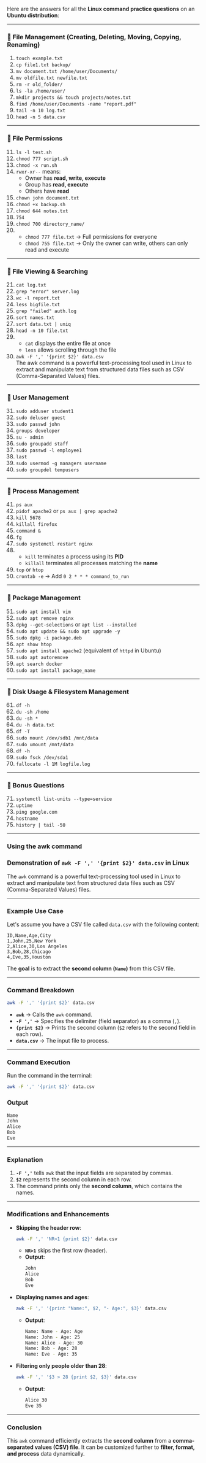 Here are the answers for all the **Linux command practice questions** on an **Ubuntu distribution**:

---

### **🔹 File Management (Creating, Deleting, Moving, Copying, Renaming)**  
1. `touch example.txt`  
2. `cp file1.txt backup/`  
3. `mv document.txt /home/user/Documents/`  
4. `mv oldfile.txt newfile.txt`  
5. `rm -r old_folder/`  
6. `ls -la /home/user/`  
7. `mkdir projects && touch projects/notes.txt`  
8. `find /home/user/Documents -name "report.pdf"`  
9. `tail -n 10 log.txt`  
10. `head -n 5 data.csv`  

---

### **🔹 File Permissions**  
11. `ls -l test.sh`  
12. `chmod 777 script.sh`  
13. `chmod -x run.sh`  
14. `rwxr-xr--` means:  
    - Owner has **read, write, execute**  
    - Group has **read, execute**  
    - Others have **read**  
15. `chown john document.txt`  
16. `chmod +x backup.sh`  
17. `chmod 644 notes.txt`  
18. `754`  
19. `chmod 700 directory_name/`  
20.  
    - `chmod 777 file.txt` → Full permissions for everyone  
    - `chmod 755 file.txt` → Only the owner can write, others can only read and execute  

---

### **🔹 File Viewing & Searching**  
21. `cat log.txt`  
22. `grep "error" server.log`  
23. `wc -l report.txt`  
24. `less bigfile.txt`  
25. `grep "failed" auth.log`  
26. `sort names.txt`  
27. `sort data.txt | uniq`  
28. `head -n 10 file.txt`  
29.  
    - `cat` displays the entire file at once  
    - `less` allows scrolling through the file  
30. `awk -F ',' '{print $2}' data.csv`  
The awk command is a powerful text-processing tool used in Linux to extract and manipulate text from structured data files such as CSV (Comma-Separated Values) files.
---

### **🔹 User Management**  
31. `sudo adduser student1`  
32. `sudo deluser guest`  
33. `sudo passwd john`  
34. `groups developer`  
35. `su - admin`  
36. `sudo groupadd staff`  
37. `sudo passwd -l employee1`  
38. `last`  
39. `sudo usermod -g managers username`  
40. `sudo groupdel tempusers`  

---

### **🔹 Process Management**  
41. `ps aux`  
42. `pidof apache2` or `ps aux | grep apache2`  
43. `kill 5678`  
44. `killall firefox`  
45. `command &`  
46. `fg`  
47. `sudo systemctl restart nginx`  
48.  
    - `kill` terminates a process using its **PID**  
    - `killall` terminates all processes matching the **name**  
49. `top` or `htop`  
50. `crontab -e` → Add `0 2 * * * command_to_run`  

---

### **🔹 Package Management**  
51. `sudo apt install vim`  
52. `sudo apt remove nginx`  
53. `dpkg --get-selections` or `apt list --installed`  
54. `sudo apt update && sudo apt upgrade -y`  
55. `sudo dpkg -i package.deb`  
56. `apt show htop`  
57. `sudo apt install apache2` (equivalent of `httpd` in Ubuntu)  
58. `sudo apt autoremove`  
59. `apt search docker`  
60. `sudo apt install package_name`  

---

### **🔹 Disk Usage & Filesystem Management**  
61. `df -h`  
62. `du -sh /home`  
63. `du -sh *`  
64. `du -h data.txt`  
65. `df -T`  
66. `sudo mount /dev/sdb1 /mnt/data`  
67. `sudo umount /mnt/data`  
68. `df -h`  
69. `sudo fsck /dev/sda1`  
70. `fallocate -l 1M logfile.log`  

---

### **🔹 Bonus Questions**  
71. `systemctl list-units --type=service`  
72. `uptime`  
73. `ping google.com`  
74. `hostname`  
75. `history | tail -50`  

---

### **Using the awk command**
### **Demonstration of `awk -F ',' '{print $2}' data.csv` in Linux**
The `awk` command is a powerful text-processing tool used in Linux to extract and manipulate text from structured data files such as CSV (Comma-Separated Values) files.

---

### **Example Use Case**
Let's assume you have a CSV file called `data.csv` with the following content:

```csv
ID,Name,Age,City
1,John,25,New York
2,Alice,30,Los Angeles
3,Bob,28,Chicago
4,Eve,35,Houston
```

The **goal** is to extract the **second column (`Name`)** from this CSV file.

---

### **Command Breakdown**
```bash
awk -F ',' '{print $2}' data.csv
```
- **`awk`** → Calls the `awk` command.
- **`-F ','`** → Specifies the delimiter (field separator) as a comma (`,`).
- **`{print $2}`** → Prints the second column (`$2` refers to the second field in each row).
- **`data.csv`** → The input file to process.

---

### **Command Execution**
Run the command in the terminal:
```bash
awk -F ',' '{print $2}' data.csv
```

### **Output**
```bash
Name
John
Alice
Bob
Eve
```
---
### **Explanation**
1. **`-F ','`** tells `awk` that the input fields are separated by commas.
2. **`$2`** represents the second column in each row.
3. The command prints only the **second column**, which contains the names.

---

### **Modifications and Enhancements**
- **Skipping the header row**:
  ```bash
  awk -F ',' 'NR>1 {print $2}' data.csv
  ```
  - **`NR>1`** skips the first row (header).
  - **Output**:
    ```bash
    John
    Alice
    Bob
    Eve
    ```

- **Displaying names and ages**:
  ```bash
  awk -F ',' '{print "Name:", $2, "- Age:", $3}' data.csv
  ```
  - **Output**:
    ```bash
    Name: Name - Age: Age
    Name: John - Age: 25
    Name: Alice - Age: 30
    Name: Bob - Age: 28
    Name: Eve - Age: 35
    ```

- **Filtering only people older than 28**:
  ```bash
  awk -F ',' '$3 > 28 {print $2, $3}' data.csv
  ```
  - **Output**:
    ```bash
    Alice 30
    Eve 35
    ```

---

### **Conclusion**
This `awk` command efficiently extracts the **second column** from a **comma-separated values (CSV) file**. It can be customized further to **filter, format, and process** data dynamically.


